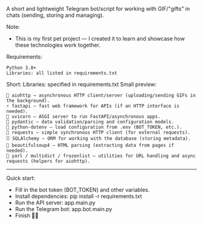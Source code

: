 A short and lightweight Telegram bot/script for working with GIF/"gifts" in chats (sending, storing and managing).


Note:
- This is my first pet project — I created it to learn and showcase how these technologies work together.

Requirements:

    Python 3.8+
    Libraries: all listed in requirements.txt

Short:
Libraries: specified in requirements.txt
Small preview:

    🔹 aiohttp — asynchronous HTTP client/server (uploading/sending GIFs in the background).
    ⚡ fastapi — fast web framework for APIs (if an HTTP interface is needed).
    🚀 uvicorn — ASGI server to run FastAPI/asynchronous apps.
    🧩 pydantic — data validation/parsing and configuration models.
    🧰 python-dotenv — load configuration from .env (BOT_TOKEN, etc.).
    🔁 requests — simple synchronous HTTP client (for external requests).
    🗄️ SQLAlchemy — ORM for working with the database (storing metadata).
    🔎 beautifulsoup4 — HTML parsing (extracting data from pages if needed).
    🔗 yarl / multidict / frozenlist — utilities for URL handling and async requests (helpers for aiohttp).
    
---
Quick start:

 - Fill in the bot token (BOT_TOKEN) and other variables.
 - Install dependencies: pip install -r requirements.txt
 - Run the API server: app.main.py
 - Run the Telegram bot: app.bot.main.py
 - Finish 🤍🍭


